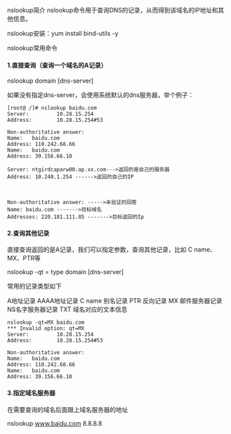 nslookup简介
nslookup命令用于查询DNS的记录，从而得到该域名的IP地址和其他信息。

nslookup安装：yum install bind-utils -y

nslookup常用命令

#### 1.直接查询（查询一个域名的A记录）

nslookup domain [dns-server]

如果没有指定dns-server，会使用系统默认的dns服务器，举个例子：
```
[root@ /]# nslookup baidu.com          
Server:         10.28.15.254
Address:        10.28.15.254#53

Non-authoritative answer:
Name:   baidu.com
Address: 110.242.68.66
Name:   baidu.com
Address: 39.156.66.10

Server: ntgirdcaparw00.ap.xx.com--->返回的是自己的服务器
Address: 10.240.1.254 ------>返回的自己的IP

 

Non-authoritative answer: ----->未验证的回答
Name: baidu.com ------->目标域名
Addresses: 220.181.111.85 ------->目标返回的Ip
```

#### 2.查询其他记录

直接查询返回的是A记录，我们可以指定参数，查询其他记录，比如 C name、MX、PTR等

nslookup -qt = type domain  [dns-server]

常用的记录类型如下

A地址记录
AAAA地址记录
C name 别名记录
PTR 反向记录
MX 邮件服务器记录
NS名字服务器记录
TXT 域名对应的文本信息

```
nslookup -qt=MX baidu.com  
*** Invalid option: qt=MX
Server:         10.28.15.254
Address:        10.28.15.254#53

Non-authoritative answer:
Name:   baidu.com
Address: 110.242.68.66
Name:   baidu.com
Address: 39.156.66.10
```

#### **3.指定域名服务器**

在需要查询的域名后面跟上域名服务器的地址

nslookup www.baidu.com 8.8.8.8

